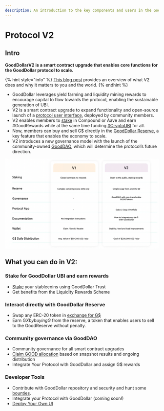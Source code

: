 ```yaml
---
description: An introduction to the key components and users in the GoodDollar protocol.
---
```


# Protocol V2

## **Intro**

**GoodDollarV2 is a smart contract upgrade that enables core functions for the GoodDollar protocol to scale.**

{% hint style="info" %}
[This blog post](https://www.gooddollar.org/gooddollarv2-launches-the-epoch-of-defi-for-good/) provides an overview of what V2 does and why it matters to you and the world.
{% endhint %}

* GoodDollar leverages yield farming and liquidity mining rewards to encourage capital to flow towards the protocol, enabling the sustainable generation of UBI.
* V2 is a smart contract upgrade to expand functionality and open-source launch of a [protocol user interface](../protocol-v2-user-guides/deploy-your-own-gooddollar-ui.md), deployed by community members.
* V2 enables members to [stake](../protocol-v2-user-guides/stake-v2.md) in Compound or Aave and earn #GoodRewards while at the same time funding [#CryptoUBI](https://twitter.com/search?q=%23cryptoubi\&src=typed\_query) for all.
* Now, members can buy and sell G$ directly in the [GoodDollar Reserve](../protocol-v2-user-guides/buy-and-sell-gusd.md), a key feature that enables the economy to scale.
* V2 introduces a new governance model with the launch of the community-owned [GoodDAO](https://www.gooddollar.org/good-governance-distribution-results-from-the-snapshot/), which will determine the protocol’s future direction.&#x20;

![V1 (POC) vs. V2](<../.gitbook/assets/protocolv2 (1).png>)

## What you can do in V2:

### Stake for GoodDollar UBI and earn rewards&#x20;

* [Stake](../protocol-v2-user-guides/stake-v2.md) your stablecoins using GoodDollar Trust&#x20;
* Get benefits from the Liquidity Rewards Scheme

### Interact directly with GoodDollar Reserve&#x20;

* Swap any ERC-20 token in [exchange for G$ ](../protocol-v2-user-guides/buy-and-sell-gusd.md)
* Earn G$X by buying G$ from the reserve, a token that enables users to sell to the GoodReserve without penalty.

### Community governance via GoodDAO&#x20;

* Community governance for all smart contract upgrades&#x20;
* [Claim GOOD allocation](../protocol-v2-user-guides/claim-good-and-gdx.md) based on snapshot results and ongoing distribution
* Integrate Your Protocol with GoodDollar and assign G$ rewards

### Developer Tools&#x20;

* Contribute with GoodDollar repository and security and hunt some [bounties](https://github.com/GoodDollar/Bounties/issues).&#x20;
* Integrate your Protocol with GoodDollar (coming soon!)&#x20;
* [Deploy Your Own UI](../protocol-v2-user-guides/deploy-your-own-gooddollar-ui.md)

